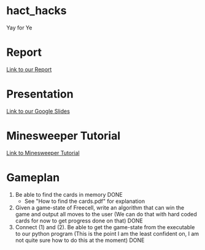 # hact_hacks
Yay for Ye

# Report
[Link to our Report](https://docs.google.com/document/d/1HU5ERVY0qdzHWq1w_6UobclYCosUhNlzjAYawLPst2w/edit?usp=sharing)

# Presentation
[Link to our Google Slides](https://docs.google.com/presentation/d/1vq3z8pMyqgTU15y1LJ6cZ8jpDzcbsaDskctpWhPpRu4/edit?usp=sharing)

# Minesweeper Tutorial
[Link to Minesweeper Tutorial](https://www.begin.re/)

# Gameplan
1. Be able to find the cards in memory DONE
    - See "How to find the cards.pdf" for explanation
3. Given a game-state of Freecell, write an algorithm that can win the game and output all moves to the user (We can do that with hard coded cards for now to get progress done on that) DONE
4. Connect (1) and (2). Be able to get the game-state from the executable to our python program (This is the point I am the least confident on, I am not quite sure how to do this at the moment) DONE
